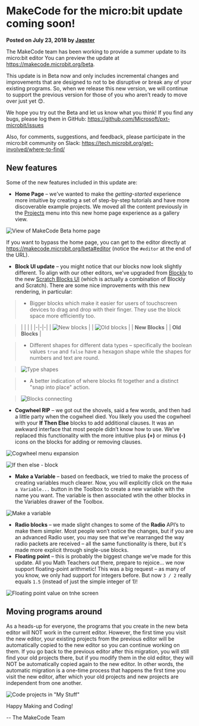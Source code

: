 # MakeCode for the micro:bit update coming soon!

**Posted on July 23, 2018 by [Jaqster](https://github.com/jaqster)**

The MakeCode team has been working to provide a summer update to its micro:bit editor You can preview the update at https://makecode.microbit.org/beta.

This update is in Beta now and only includes incremental changes and improvements that are designed to not to be disruptive or break any of your existing programs. So, when we release this new version, we will continue to support the previous version for those of you who aren’t ready to move over just yet 😊.

We hope you try out the Beta and let us know what you think! If you find any bugs, please log them in GitHub: https://github.com/Microsoft/pxt-microbit/issues

Also, for comments, suggestions, and feedback, please participate in the micro:bit community on Slack: https://tech.microbit.org/get-involved/where-to-find/

## New features

Some of the new features included in this update are:

* **Home Page** – we’ve wanted to make the _getting-started_ experience more intuitive by creating a set of step-by-step tutorials and have more discoverable example projects. We moved all the content previously in the [Projects](https://makecode.microbit.org/projects) menu into this new home page experience as a gallery view.

![View of MakeCode Beta home page](/static/blog/microbit/v1-beta/homepage.jpg)

If you want to bypass the home page, you can get to the editor directly at https://makecode.microbit.org/beta#editor (notice the ``#editor`` at the end of the URL).

* **Block UI update** – you might notice that our blocks now look slightly different. To align with our other editors, we’ve upgraded from [Blockly](https://developers.google.com/blockly/) to the new [Scratch Blocks UI](https://scratch.mit.edu/developers) (which is actually a combination of Blockly and Scratch). There are some nice improvements with this new rendering, in particular:

>* Bigger blocks which make it easier for users of touchscreen devices to drag and drop with their finger. They use the block space more efficiently too.

>| | | |
|-|-|-|
| ![New blocks](/static/blog/microbit/v1-beta/new-blocks.png) | | ![Old blocks](/static/blog/microbit/v1-beta/old-blocks.png) |
| **New Blocks** | | **Old Blocks** |

>* Different shapes for different data types – specifically the boolean values `true` and `false` have a hexagon shape while the shapes for numbers and text are round.

>![Type shapes](/static/blog/microbit/v1-beta/type-shapes.png)

>* A better indication of where blocks fit together and a distinct "snap into place" action.

>![Blocks connecting](/static/blog/microbit/v1-beta/block-connection.png)

* **Cogwheel RIP** – we got out the shovels, said a few words, and then had a little party when the cogwheel died. You likely you used the cogwheel with your **If Then Else** blocks to add additional clauses. It was an awkward interface that most people didn’t know how to use. We’ve replaced this functionality with the more intuitive plus **(+)** or minus **(-)** icons on the blocks for adding or removing clauses.

![Cogwheel menu expansion](/static/blog/microbit/v1-beta/cogwheel.png)

![If then else - block](/static/blog/microbit/v1-beta/if-then-else-block.png)

* **Make a Variable** – based on feedback, we tried to make the process of creating variables much clearer. Now, you will explicitly click on the ``Make a Variable...`` button in the Toolbox to create a new variable with the name you want. The variable is then associated wtih the other blocks in the Variables drawer of the Toolbox.

![Make a variable](/static/blog/microbit/v1-beta/make-variable.gif)


* **Radio blocks** – we made slight changes to some of the **Radio** API’s to make them simpler. Most people won’t notice the changes, but if you are an advanced Radio user, you may see that we’ve rearranged the way radio packets are received – all the same functionality is there, but it's made more explicit through single-use blocks.
* **Floating point** – this is probably the biggest change we’ve made for this update. All you Math Teachers out there, prepare to rejoice... we now support floating-point arithmetic! This was a big request – as many of you know, we only had support for integers before. But now `3 / 2` really equals `1.5` (instead of just the simple integer of 1)!

![Floating point value on tnhe screen](/static/blog/microbit/v1-beta/floating-point.gif)

## Moving programs around

As a heads-up for everyone, the programs that you create in the new beta editor will NOT work in the current editor. However, the first time you visit the new editor, your existing projects from the previous editor will be automatically copied to the new editor so you can continue working on them. If you go back to the previous editor after this migration, you will still find your old projects there, but if you modify them in the old editor, they will NOT be automatically copied again to the new editor. In other words, the automatic migration is a one-time process that happens the first time you visit the new editor, after which your old projects and new projects are independent from one another.

![Code projects in "My Stuff"](/static/blog/microbit/v1-beta/my-stuff.png)

Happy Making and Coding!

-- The MakeCode Team
